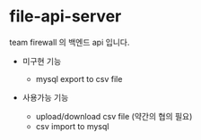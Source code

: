 # file-api-server

team firewall 의 백엔드 api 입니다.
- 미구현 기능
  - mysql export to csv file

- 사용가능 기능
  - upload/download csv file (약간의 협의 필요)
  - csv import to mysql
